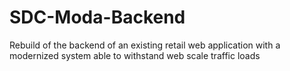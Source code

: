 # SDC-Moda-Backend
Rebuild of the backend of an existing retail web application with a modernized system able to withstand web scale traffic loads 
